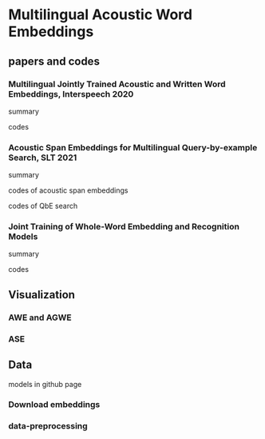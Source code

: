 # Multilingual Acoustic Word Embeddings

## papers and codes

### Multilingual Jointly Trained Acoustic and Written Word Embeddings, Interspeech 2020

summary

codes

### Acoustic Span Embeddings for Multilingual Query-by-example Search, SLT 2021

summary

codes of acoustic span embeddings

codes of QbE search

### Joint Training of Whole-Word Embedding and Recognition Models

summary

codes

## Visualization

### AWE and AGWE

### ASE

## Data

models in github page

### Download embeddings

### data-preprocessing

